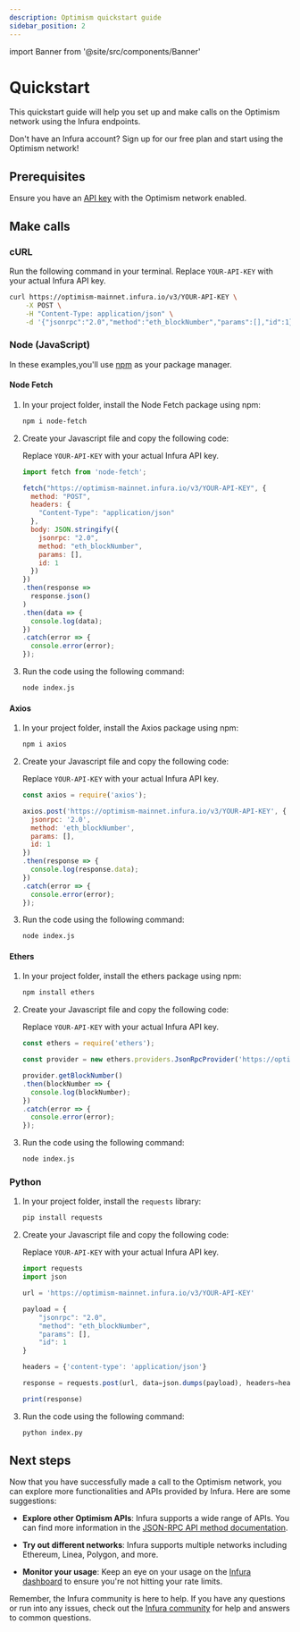 ```yaml
---
description: Optimism quickstart guide
sidebar_position: 2
---
```


import Banner from '@site/src/components/Banner'

# Quickstart

This quickstart guide will help you set up and make calls on the Optimism network using the Infura endpoints.

<Banner>
Don't have an Infura account? Sign up for our free plan and start using the Optimism network!
</Banner>

## Prerequisites

Ensure you have an [API key](../../../../developer-tools/dashboard/get-started/create-api/) with the Optimism network enabled.

## Make calls

### cURL

Run the following command in your terminal. Replace `YOUR-API-KEY` with your actual Infura API key.

```bash
curl https://optimism-mainnet.infura.io/v3/YOUR-API-KEY \
    -X POST \
    -H "Content-Type: application/json" \
    -d '{"jsonrpc":"2.0","method":"eth_blockNumber","params":[],"id":1}'
```

### Node (JavaScript)

In these examples,you'll use [npm](https://docs.npmjs.com/downloading-and-installing-node-js-and-npm) as your package manager.

#### Node Fetch

1. In your project folder, install the Node Fetch package using npm:

    ```bash
    npm i node-fetch
    ``````

1. Create your Javascript file and copy the following code:

    Replace `YOUR-API-KEY` with your actual Infura API key.

    ```javascript title="index.js"
    import fetch from 'node-fetch';

    fetch("https://optimism-mainnet.infura.io/v3/YOUR-API-KEY", {
      method: "POST",
      headers: {
        "Content-Type": "application/json"
      },
      body: JSON.stringify({
        jsonrpc: "2.0",
        method: "eth_blockNumber",
        params: [],
        id: 1
      })
    })
    .then(response =>
      response.json()
    )
    .then(data => {
      console.log(data);
    })
    .catch(error => {
      console.error(error);
    });
    ```

1. Run the code using the following command:

    ```bash
    node index.js
    ```

#### Axios

1. In your project folder, install the Axios package using npm:

    ```bash
    npm i axios
    ``````

1. Create your Javascript file and copy the following code:

    Replace `YOUR-API-KEY` with your actual Infura API key.

    ```javascript title="index.js"
    const axios = require('axios');
    
    axios.post('https://optimism-mainnet.infura.io/v3/YOUR-API-KEY', {
      jsonrpc: '2.0',
      method: 'eth_blockNumber',
      params: [],
      id: 1
    })
    .then(response => {
      console.log(response.data);
    })
    .catch(error => {
      console.error(error);
    });
    ```

1. Run the code using the following command:

    ```bash
    node index.js
    ```

#### Ethers

1. In your project folder, install the ethers package using npm:

    ```bash
    npm install ethers
    ``````

1. Create your Javascript file and copy the following code:

    Replace `YOUR-API-KEY` with your actual Infura API key.

    ```javascript title="index.js"
    const ethers = require('ethers');

    const provider = new ethers.providers.JsonRpcProvider('https://optimism-mainnet.infura.io/v3/YOUR-API-KEY');

    provider.getBlockNumber()
    .then(blockNumber => {
      console.log(blockNumber);
    })
    .catch(error => {
      console.error(error);
    });
    ```

1. Run the code using the following command:

    ```bash
    node index.js
    ```

### Python

1. In your project folder, install the `requests` library:

    ```bash
    pip install requests
    ``````

1. Create your Javascript file and copy the following code:

    Replace `YOUR-API-KEY` with your actual Infura API key.

    ```javascript title="index.py"
    import requests
    import json

    url = 'https://optimism-mainnet.infura.io/v3/YOUR-API-KEY'

    payload = {
        "jsonrpc": "2.0",
        "method": "eth_blockNumber",
        "params": [],
        "id": 1
    }

    headers = {'content-type': 'application/json'}

    response = requests.post(url, data=json.dumps(payload), headers=headers).json()

    print(response)
    ```

1. Run the code using the following command:

    ```bash
    python index.py
    ```

## Next steps

Now that you have successfully made a call to the Optimism network, you can explore more functionalities and APIs provided
by Infura. Here are some suggestions:

- **Explore other Optimism APIs**: Infura supports a wide range of APIs. You can find more information in the
[JSON-RPC API method documentation](json-rpc-methods/index.md).

- **Try out different networks**: Infura supports multiple networks including Ethereum, Linea, Polygon, and more.

- **Monitor your usage**: Keep an eye on your usage on the [Infura dashboard](../../../../developer-tools/dashboard/how-to/dashboard-stats/) to ensure you're not hitting your rate limits.

Remember, the Infura community is here to help. If you have any questions or run into any issues, check out the
[Infura community](https://community.infura.io/) for help and answers to common questions.

